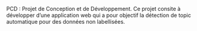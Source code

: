 PCD : Projet de Conception et de Développement. Ce projet consite à développer d’une application web qui a pour objectif la détection de topic automatique pour des données non labellisées.
